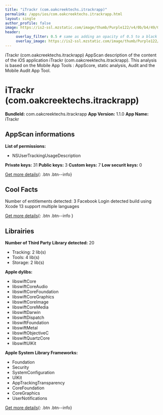 ```yaml
---
title: "iTrackr (com.oakcreektechs.itrackrapp)"
permalink: /apps/ios/com.oakcreektechs.itrackrapp.html
layout: single
author_profile: false
image: https://is2-ssl.mzstatic.com/image/thumb/Purple122/v4/0b/b4/49/0bb4492a-89a4-7a7b-6f17-d65f243b09b4/AppIcon-0-0-1x_U007emarketing-0-0-0-7-0-0-sRGB-0-0-0-GLES2_U002c0-512MB-85-220-0-0.png/512x512bb.jpg
header: 
     overlay_filter: 0.5 # same as adding an opacity of 0.5 to a black background
     overlay_image: https://is2-ssl.mzstatic.com/image/thumb/Purple122/v4/0b/b4/49/0bb4492a-89a4-7a7b-6f17-d65f243b09b4/AppIcon-0-0-1x_U007emarketing-0-0-0-7-0-0-sRGB-0-0-0-GLES2_U002c0-512MB-85-220-0-0.png/512x512bb.jpg
---
```

iTrackr (com.oakcreektechs.itrackrapp) AppScan description of the content of the iOS application iTrackr (com.oakcreektechs.itrackrapp). This analysis is based on the Mobile App Tools : AppScore, static analysis, Audit and the Mobile Audit App Tool.

# iTrackr (com.oakcreektechs.itrackrapp)

**BundleId:** com.oakcreektechs.itrackrapp
**App Version:** 1.1.0
**App Name:** iTrackr


## AppScan informations 

**List of permissions:** 
- NSUserTrackingUsageDescription
  
  
**Private keys:** 31
**Public keys:** 3
**Custom keys:** 7
**Low securit keys:** 0
  
[Get more details](/pricing.html){: .btn .btn--info}

## Cool Facts

Number of entitlements detected: 3
Facebook Login detected
build using Xcode 13
support multiple languages
  
[Get more details](/pricing.html){: .btn .btn--info }

## Librairies 
**Number of Third Party Library detected:** 20
- Tracking: 2 lib(s)
- Tools: 4 lib(s)
- Storage: 2 lib(s)


**Apple dylibs:**
- libswiftCore
- libswiftCoreAudio
- libswiftCoreFoundation
- libswiftCoreGraphics
- libswiftCoreImage
- libswiftCoreMedia
- libswiftDarwin
- libswiftDispatch
- libswiftFoundation
- libswiftMetal
- libswiftObjectiveC
- libswiftQuartzCore
- libswiftUIKit


**Apple System Library Frameworks:**
- Foundation
- Security
- SystemConfiguration
- UIKit
- AppTrackingTransparency
- CoreFoundation
- CoreGraphics
- UserNotifications


  
[Get more details](/pricing.html){: .btn .btn--info}

